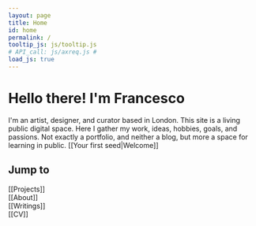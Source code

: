 ```yaml
---
layout: page
title: Home
id: home
permalink: /
tooltip_js: js/tooltip.js
# API_call: js/axreq.js #
load_js: true
---
```


# Hello there! I'm Francesco 

I'm an artist, designer, and curator based in London. This site is a living public digital space. Here I gather my work, ideas, hobbies, goals, and passions. Not exactly a portfolio, and neither a blog, but more a space for learning in public. [[Your first seed|Welcome]]

## Jump to 
[[Projects]]<br>
[[About]]<br>
[[Writings]]<br>
[[CV]]<br>

<style>
  .wrapper {
    max-width: 46em;
  }
</style>
